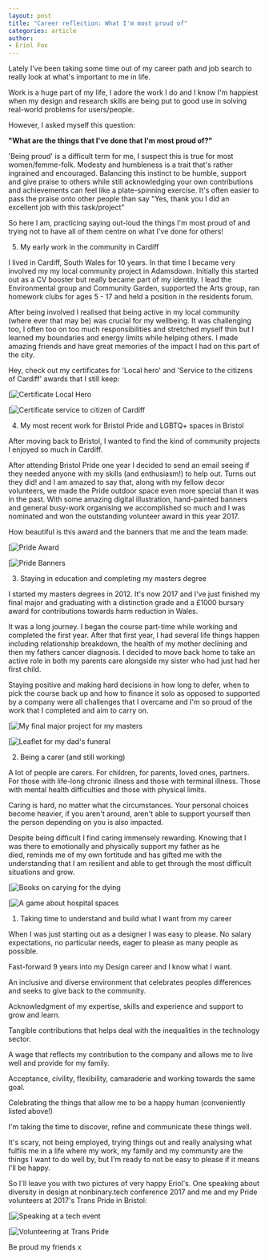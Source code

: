 ```yaml
---
layout: post
title: "Career reflection: What I'm most proud of"
categories: article
author:
- Eriol Fox
---
```


Lately I've been taking some time out of my career path and job search to really look at what's important to me in life.

Work is a huge part of my life, I adore the work I do and I know I'm happiest when my design and research skills are being put to good use in solving real-world problems for users/people.

However, I asked myself this question:

**"What are the things that I've done that I'm most proud of?"**

'Being proud' is a difficult term for me, I suspect this is true for most women/femme-folk. Modesty and humbleness is a trait that's rather ingrained and encouraged. Balancing this instinct to be humble, support and give praise to others while still acknowledging your own contributions and achievements can feel like a plate-spinning exercise. It's often easier to pass the praise onto other people than say "Yes, thank you I did an excellent job with this task/project"

So here I am, practicing saying out-loud the things I'm most proud of and trying not to have all of them centre on what I've done for others!

5. My early work in the community in Cardiff

I lived in Cardiff, South Wales for 10 years. In that time I became very involved my my local community project in Adamsdown. Initially this started out as a CV booster but really became part of my identity. I lead the Environmental group and Community Garden, supported the Arts group, ran homework clubs for ages 5 - 17 and held a position in the residents forum.

After being involved I realised that being active in my local community (where ever that may be) was crucial for my wellbeing. It was challenging too, I often too on too much responsibilities and stretched myself thin but I learned my boundaries and energy limits while helping others. I made amazing friends and have great memories of the impact I had on this part of the city.

Hey, check out my certificates for 'Local hero' and 'Service to the citizens of Cardiff' awards that I still keep:

[![Certificate Local Hero](https://github.com/Erioldoesdesign/erioldoesdesign.github.io/blob/master/images/local-hero.jpeg?raw=true)

[![Certificate service to citizen of Cardiff](https://github.com/Erioldoesdesign/erioldoesdesign.github.io/blob/master/images/cardiff-volunteer.jpeg?raw=true)


4. My most recent work for Bristol Pride and LGBTQ+ spaces in Bristol

After moving back to Bristol, I wanted to find the kind of community projects I enjoyed so much in Cardiff.

After attending Bristol Pride one year I decided to send an email seeing if they needed anyone with my skills (and enthusiasm!) to help out. Turns out they did! and I am amazed to say that, along with my fellow decor volunteers, we made the Pride outdoor space even more special than it was in the past. With some amazing digital illustration, hand-painted banners and general busy-work organising we accomplished so much and I was nominated and won the outstanding volunteer award in this year 2017.

How beautiful is this award and the banners that me and the team made:

[![Pride Award](https://github.com/Erioldoesdesign/erioldoesdesign.github.io/blob/master/images/pride-award.jpeg?raw=true)

[![Pride Banners](https://github.com/Erioldoesdesign/erioldoesdesign.github.io/blob/master/images/pride-banners.jpeg?raw=true)


3. Staying in education and completing my masters degree

I started my masters degrees in 2012. It's now 2017 and I've just finished my final major and graduating with a distinction grade and a £1000 bursary award for contributions towards harm reduction in Wales.

It was a long journey. I began the course part-time while working and completed the first year. After that first year, I had several life things happen including relationship breakdown, the health of my mother declining and then my fathers cancer diagnosis. I decided to move back home to take an active role in both my parents care alongside my sister who had just had her first child.

Staying positive and making hard decisions in how long to defer, when to pick the course back up and how to finance it solo as opposed to supported by a company were all challenges that I overcame and I'm so proud of the work that I completed and aim to carry on.

[![My final major project for my masters](https://github.com/Erioldoesdesign/erioldoesdesign.github.io/blob/master/images/masters-1.jpeg?raw=true)

[![Leaflet for my dad's funeral](https://github.com/Erioldoesdesign/erioldoesdesign.github.io/blob/master/images/funeral-leaflet.png?raw=true)


2. Being a carer (and still working)

A lot of people are carers. For children, for parents, loved ones, partners. For those with life-long chronic illness and those with terminal illness. Those with mental health difficulties and those with physical limits.

Caring is hard, no matter what the circumstances. Your personal choices become heavier, if you aren't around, aren't able to support yourself then the person depending on you is also impacted.

Despite being difficult I find caring immensely rewarding. Knowing that I was there to emotionally and physically support my father as he died, reminds me of my own fortitude and has gifted me with the understanding that I am resilient and able to get through the most difficult situations and grow.

[![Books on carying for the dying](https://github.com/Erioldoesdesign/erioldoesdesign.github.io/blob/master/images/death-books.jpeg?raw=true)

[![A game about hospital spaces](https://github.com/Erioldoesdesign/erioldoesdesign.github.io/blob/master/images/Dying-game-mum.jpg?raw=true)


1. Taking time to understand and build what I want from my career

When I was just starting out as a designer I was easy to please. No salary expectations, no particular needs, eager to please as many people as possible.

Fast-forward 9 years into my Design career and I know what I want.

An inclusive and diverse environment that celebrates peoples differences and seeks to give back to the community.

Acknowledgment of my expertise, skills and experience and support to grow and learn.

Tangible contributions that helps deal with the inequalities in the technology sector.

A wage that reflects my contribution to the company and allows me to live well and provide for my family.

Acceptance, civility, flexibility, camaraderie and working towards the same goal.

Celebrating the things that allow me to be a happy human (conveniently listed above!)

I'm taking the time to discover, refine and communicate these things well.

It's scary, not being employed, trying things out and really analysing what fulfils me in a life where my work, my family and my community are the things I want to do well by, but I'm ready to not be easy to please if it means I'll be happy.

So I'll leave you with two pictures of very happy Eriol's. One speaking about diversity in design at nonbinary.tech conference 2017 and me and my Pride volunteers at 2017's Trans Pride in Bristol:

[![Speaking at a tech event](https://github.com/Erioldoesdesign/erioldoesdesign.github.io/blob/master/images/career-reflections.jpeg?raw=true)

[![Volunteering at Trans Pride](https://github.com/Erioldoesdesign/erioldoesdesign.github.io/blob/master/images/trans-pride.jpeg?raw=true)

 

Be proud my friends x
